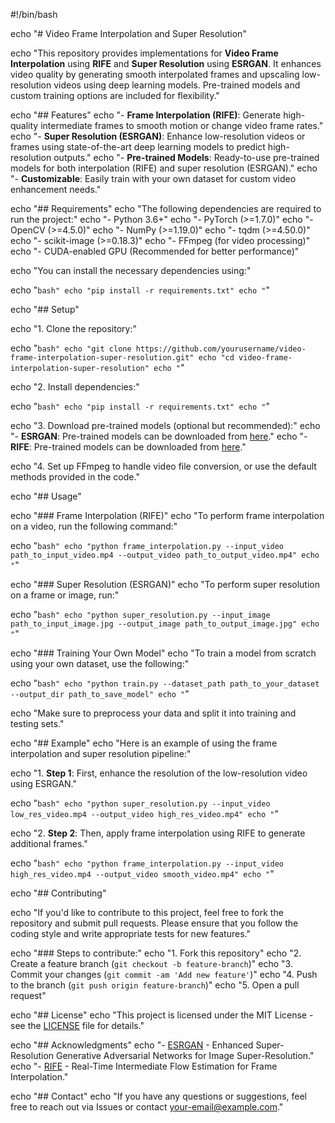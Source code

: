 #!/bin/bash

echo "# Video Frame Interpolation and Super Resolution"

echo "This repository provides implementations for **Video Frame Interpolation** using **RIFE** and **Super Resolution** using **ESRGAN**. It enhances video quality by generating smooth interpolated frames and upscaling low-resolution videos using deep learning models. Pre-trained models and custom training options are included for flexibility."

echo "## Features"
echo "- **Frame Interpolation (RIFE)**: Generate high-quality intermediate frames to smooth motion or change video frame rates."
echo "- **Super Resolution (ESRGAN)**: Enhance low-resolution videos or frames using state-of-the-art deep learning models to predict high-resolution outputs."
echo "- **Pre-trained Models**: Ready-to-use pre-trained models for both interpolation (RIFE) and super resolution (ESRGAN)."
echo "- **Customizable**: Easily train with your own dataset for custom video enhancement needs."

echo "## Requirements"
echo "The following dependencies are required to run the project:"
echo "- Python 3.6+"
echo "- PyTorch (>=1.7.0)"
echo "- OpenCV (>=4.5.0)"
echo "- NumPy (>=1.19.0)"
echo "- tqdm (>=4.50.0)"
echo "- scikit-image (>=0.18.3)"
echo "- FFmpeg (for video processing)"
echo "- CUDA-enabled GPU (Recommended for better performance)"

echo "You can install the necessary dependencies using:"

echo "```bash"
echo "pip install -r requirements.txt"
echo "```"

echo "## Setup"

echo "1. Clone the repository:"

echo "```bash"
echo "git clone https://github.com/yourusername/video-frame-interpolation-super-resolution.git"
echo "cd video-frame-interpolation-super-resolution"
echo "```"

echo "2. Install dependencies:"

echo "```bash"
echo "pip install -r requirements.txt"
echo "```"

echo "3. Download pre-trained models (optional but recommended):"
echo "- **ESRGAN**: Pre-trained models can be downloaded from [here](link-to-esrgan-model)."
echo "- **RIFE**: Pre-trained models can be downloaded from [here](link-to-rife-model)."

echo "4. Set up FFmpeg to handle video file conversion, or use the default methods provided in the code."

echo "## Usage"

echo "### Frame Interpolation (RIFE)"
echo "To perform frame interpolation on a video, run the following command:"

echo "```bash"
echo "python frame_interpolation.py --input_video path_to_input_video.mp4 --output_video path_to_output_video.mp4"
echo "```"

echo "### Super Resolution (ESRGAN)"
echo "To perform super resolution on a frame or image, run:"

echo "```bash"
echo "python super_resolution.py --input_image path_to_input_image.jpg --output_image path_to_output_image.jpg"
echo "```"

echo "### Training Your Own Model"
echo "To train a model from scratch using your own dataset, use the following:"

echo "```bash"
echo "python train.py --dataset_path path_to_your_dataset --output_dir path_to_save_model"
echo "```"

echo "Make sure to preprocess your data and split it into training and testing sets."

echo "## Example"
echo "Here is an example of using the frame interpolation and super resolution pipeline:"

echo "1. **Step 1**: First, enhance the resolution of the low-resolution video using ESRGAN."

echo "```bash"
echo "python super_resolution.py --input_video low_res_video.mp4 --output_video high_res_video.mp4"
echo "```"

echo "2. **Step 2**: Then, apply frame interpolation using RIFE to generate additional frames."

echo "```bash"
echo "python frame_interpolation.py --input_video high_res_video.mp4 --output_video smooth_video.mp4"
echo "```"

echo "## Contributing"

echo "If you'd like to contribute to this project, feel free to fork the repository and submit pull requests. Please ensure that you follow the coding style and write appropriate tests for new features."

echo "### Steps to contribute:"
echo "1. Fork this repository"
echo "2. Create a feature branch (`git checkout -b feature-branch`)"
echo "3. Commit your changes (`git commit -am 'Add new feature'`)"
echo "4. Push to the branch (`git push origin feature-branch`)"
echo "5. Open a pull request"

echo "## License"
echo "This project is licensed under the MIT License - see the [LICENSE](LICENSE) file for details."

echo "## Acknowledgments"
echo "- [ESRGAN](link-to-paper-or-repository) - Enhanced Super-Resolution Generative Adversarial Networks for Image Super-Resolution."
echo "- [RIFE](link-to-paper-or-repository) - Real-Time Intermediate Flow Estimation for Frame Interpolation."

echo "## Contact"
echo "If you have any questions or suggestions, feel free to reach out via Issues or contact [your-email@example.com](mailto:your-email@example.com)."
